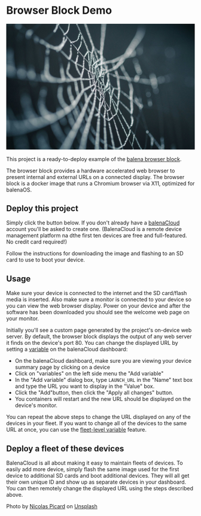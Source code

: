 # Browser Block Demo

<img src="web.jpg">

This project is a ready-to-deploy example of the [balena browser block](https://github.com/balena-labs-projects/browser).

The browser block provides a hardware accelerated web browser to present internal and external URLs on a connected display. The browser block is a docker image that runs a Chromium browser via X11, optimized for balenaOS.

## Deploy this project

Simply click the button below. If you don't already have a [balenaCloud](https://www.balena.io/) account you'll be asked to create one. (BalenaCloud is a remote device management platform na dthe first ten devices are free and full-featured. No credit card required!)

Follow the instructions for downloading the image and flashing to an SD card to use to boot your device.

## Usage

Make sure your device is connected to the internet and the SD card/flash media is inserted. Also make sure a monitor is connected to your device so you can view the web browser display. Power on your device and after the software has been downloaded you should see the welcome web page on your monitor.

Initially you'll see a custom page generated by the project's on-device web server. By default, the browser block displays the output of any web server it finds on the device's port 80. You can change the displayed URL by setting a [variable](https://docs.balena.io/learn/manage/variables/) on the balenaCloud dashboard:

- On the balenaCloud dashboard, make sure you are viewing your device summary page by clicking on a device
- Click on "variables" on the left side menu the "Add variable"
- In the "Add variable" dialog box, type `LAUNCH_URL` in the "Name" text box and type the URL you want to display in the "Value" box.
- Click the "Add"button, then click the "Apply all changes" button.
- You containers will restart and the new URL should be displayed on the device's monitor.

You can repeat the above steps to change the URL displayed on any of the devices in your fleet. If you want to change all of the devices to the same URL at once, you can use the [fleet-level variable](https://docs.balena.io/learn/manage/variables/#fleet-wide-variables) feature.


## Deploy a fleet of these devices

BalenaCloud is all about making it easy to maintain fleets of devices. To easily add more device, simply flash the same image used for the first device to additional SD cards and boot additional devices. They will all get their own unique ID and show up as separate devices in your dashboard. You can then remotely change the displayed URL using the steps described above. 


Photo by <a href="https://unsplash.com/@artnok?utm_content=creditCopyText&utm_medium=referral&utm_source=unsplash">Nicolas Picard</a> on <a href="https://unsplash.com/photos/selective-focus-photography-of-spiderweb--lp8sTmF9HA?utm_content=creditCopyText&utm_medium=referral&utm_source=unsplash">Unsplash</a>
  
